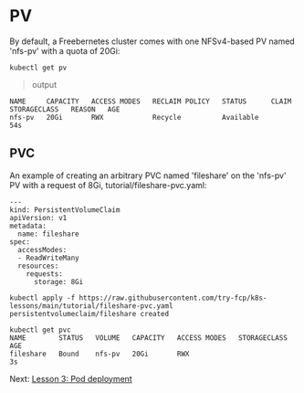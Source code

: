 # PV

By default, a Freebernetes cluster comes with one NFSv4-based PV named 'nfs-pv' with a quota of 20Gi:

```
kubectl get pv
```

> output

```
NAME     CAPACITY   ACCESS MODES   RECLAIM POLICY   STATUS      CLAIM   STORAGECLASS   REASON   AGE
nfs-pv   20Gi       RWX            Recycle          Available                                   54s
```

## PVC

An example of creating an arbitrary PVC named 'fileshare' on the 'nfs-pv' PV with a request of 8Gi, tutorial/fileshare-pvc.yaml:

```
---
kind: PersistentVolumeClaim
apiVersion: v1
metadata:
  name: fileshare
spec:
  accessModes:
  - ReadWriteMany
  resources:
    requests:
      storage: 8Gi
```

```
kubectl apply -f https://raw.githubusercontent.com/try-fcp/k8s-lessons/main/tutorial/fileshare-pvc.yaml
persistentvolumeclaim/fileshare created

kubectl get pvc
NAME        STATUS   VOLUME   CAPACITY   ACCESS MODES   STORAGECLASS   AGE
fileshare   Bound    nfs-pv   20Gi       RWX                           3s
```


Next: [Lesson 3: Pod deployment](03-pod-deployment.md)
